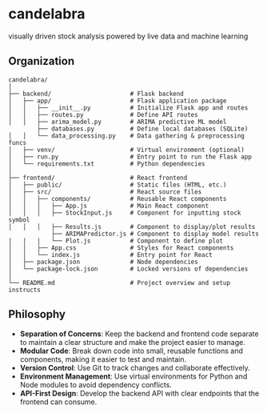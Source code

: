 # candelabra
visually driven stock analysis powered by live data and machine learning

## Organization
```
candelabra/
│
├── backend/                      # Flask backend
│   ├── app/                      # Flask application package
│   │   ├── __init__.py           # Initialize Flask app and routes
│   │   ├── routes.py             # Define API routes
│   │   ├── arima_model.py        # ARIMA predictive ML model
        ├── databases.py          # Define local databases (SQLite)
│   │   └── data_processing.py    # Data gathering & preprocessing funcs
│   ├── venv/                     # Virtual environment (optional)
│   ├── run.py                    # Entry point to run the Flask app
│   └── requirements.txt          # Python dependencies
│
├── frontend/                     # React frontend
│   ├── public/                   # Static files (HTML, etc.)
│   ├── src/                      # React source files
│   │   ├── components/           # Reusable React components
│   │   │   ├── App.js            # Main React component
│   │   │   ├── StockInput.js     # Component for inputting stock symbol
│   │   │   ├── Results.js        # Component to display/plot results
            ├── ARIMAPredictor.js # Component to display model results
|   |   |   └── Plot.js           # Component to define plot
│   │   ├── App.css               # Styles for React components
│   │   └── index.js              # Entry point for React
│   ├── package.json              # Node dependencies
│   └── package-lock.json         # Locked versions of dependencies
│
└── README.md                     # Project overview and setup instructs
```

## Philosophy 

- **Separation of Concerns**: Keep the backend and frontend code separate to maintain a clear structure and make the project easier to manage.
- **Modular Code**: Break down code into small, reusable functions and components, making it easier to test and maintain.
- **Version Control**: Use Git to track changes and collaborate effectively.
- **Environment Management**: Use virtual environments for Python and Node modules to avoid dependency conflicts.
- **API-First Design**: Develop the backend API with clear endpoints that the frontend can consume.
